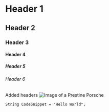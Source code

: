 # Header 1
## Header 2
### Header 3
#### Header 4 
##### Header 5 
###### Header 6
Added headers
![Image of a Prestine Porsche](https://di-uploads-pod15.dealerinspire.com/porschewestpalmbeach/uploads/2019/06/new-porsche-911-porsche-992.png)
```
String CodeSnippet = "Hello World";
```
